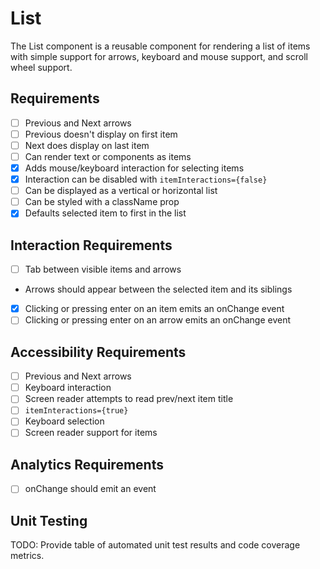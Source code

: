 # List

The List component is a reusable component for rendering a list of items with
simple support for arrows, keyboard and mouse support, and scroll wheel support.

## Requirements

* [ ] Previous and Next arrows
 * [ ] Previous doesn't display on first item
 * [ ] Next does display on last item
* [ ] Can render text or components as items
* [x] Adds mouse/keyboard interaction for selecting items
 * [x] Interaction can be disabled with `itemInteractions={false}`
* [ ] Can be displayed as a vertical or horizontal list
* [ ] Can be styled with a className prop
* [x] Defaults selected item to first in the list

## Interaction Requirements

* [ ] Tab between visible items and arrows
 * Arrows should appear between the selected item and its siblings
* [x] Clicking or pressing enter on an item emits an onChange event
* [ ] Clicking or pressing enter on an arrow emits an onChange event

## Accessibility Requirements

* [ ] Previous and Next arrows
 * [ ] Keyboard interaction
 * [ ] Screen reader attempts to read prev/next item title
* [ ] `itemInteractions={true}`
 * [ ] Keyboard selection
 * [ ] Screen reader support for items

## Analytics Requirements

* [ ] onChange should emit an event

## Unit Testing

TODO: Provide table of automated unit test results and code coverage metrics.
